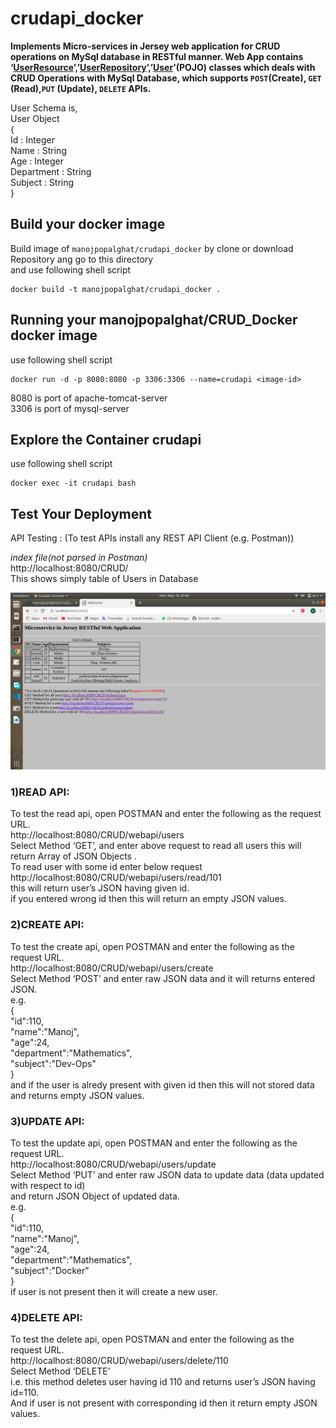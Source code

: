 # crudapi_docker
**Implements Micro-services in Jersey web application for CRUD operations on MySql database in RESTful  manner.
Web App contains ‘[UserResource](CRUD/WEB-INF/classes/com/manoj/crud/UserResource.java)’,’[UserRepository](CRUD/WEB-INF/classes/com/manoj/crud/UserRepository.java)’,’[User](CRUD/WEB-INF/classes/com/manoj/crud/User.java)’(POJO) classes which deals with CRUD Operations with MySql Database,
which supports `POST`(Create), `GET` (Read),`PUT` (Update), `DELETE` APIs.**  

User Schema is,  
  User Object  
  {      
       Id : Integer  
       Name : String  
       Age : Integer  
       Department : String  
       Subject : String  
  }  

## Build your docker image
Build image of `manojpopalghat/crudapi_docker` by clone or download Repository ang go to this directory  
and use following shell script  
```shell
docker build -t manojpopalghat/crudapi_docker .
```

## Running your manojpopalghat/CRUD_Docker docker image
use following shell script  
```shell
docker run -d -p 8080:8080 -p 3306:3306 --name=crudapi <image-id>
```
8080 is port of apache-tomcat-server    
3306 is port of mysql-server   

## Explore the Container crudapi
use following shell script  
```shell
docker exec -it crudapi bash
```
## Test Your Deployment
API Testing : (To test APIs install any REST API Client (e.g. Postman))  

_index file(not parsed in Postman)_  
http://localhost:8080/CRUD/  
This shows simply table of Users in Database  

![](CRUD/Images/index.png)

### 1)READ API:
To test the read api, open POSTMAN and enter the following as the request URL.  
http://localhost:8080/CRUD/webapi/users  
Select Method ‘GET’, and enter above request to read all users this will return Array of JSON Objects .  
To read user with some id enter below request  
http://localhost:8080/CRUD/webapi/users/read/101  
this will return user’s JSON having given id.  
if you entered wrong id then this will return an empty JSON values.  


### 2)CREATE API:
To test the create api, open POSTMAN and enter the following as the request URL.  
http://localhost:8080/CRUD/webapi/users/create  
Select Method ‘POST’ and enter raw JSON data and it will returns entered JSON.  
e.g.   
  {  
       "id":110,  
       "name":"Manoj",  
       "age":24,  
       "department":"Mathematics",  
       "subject":"Dev-Ops"  
  }  
and if the user is alredy present with given id then this will not stored data and returns empty JSON values.  


### 3)UPDATE API:
To test the update api, open POSTMAN and enter the following as the request URL.  
http://localhost:8080/CRUD/webapi/users/update  
Select Method ‘PUT’ and enter raw JSON data to update data (data updated with respect to id)  
and return JSON Object of updated data.  
e.g.  
  {  
       "id":110,  
       "name":"Manoj",  
       "age":24,  
       "department":"Mathematics",  
       "subject":"Docker"  
  }    
if user is not present then it will create a new user.  


### 4)DELETE API:
To test the delete api, open POSTMAN and enter the following as the request URL.  
http://localhost:8080/CRUD/webapi/users/delete/110  
Select Method ‘DELETE’  
i.e. this method deletes user having id 110 and returns user’s JSON having id=110.  
And if user is not present with corresponding id then it return empty JSON values.  
  
